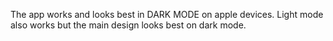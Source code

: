 The app works and looks best in DARK MODE on apple devices. Light mode also works but the main design looks best on dark mode.
